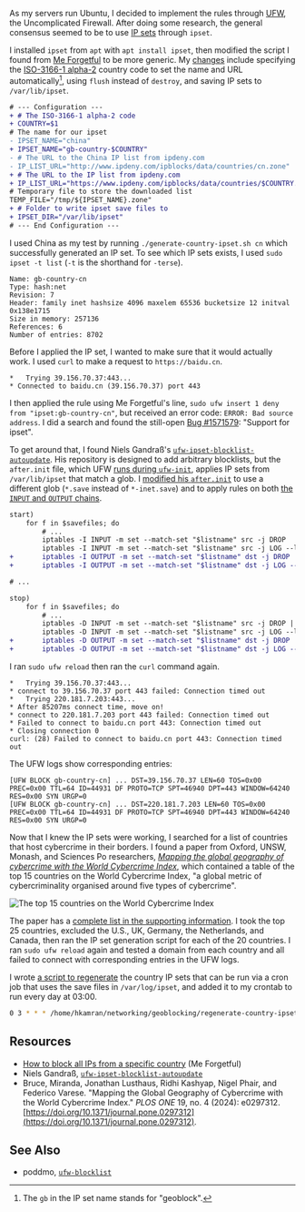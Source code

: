 As my servers run Ubuntu, I decided to implement the rules through [UFW](https://help.ubuntu.com/community/UFW), the Uncomplicated Firewall.
After doing some research, the general consensus seemed to be to use [IP sets](https://ipset.netfilter.org/) through `ipset`.

I installed `ipset` from `apt` with `apt install ipset`, then modified the script I found from [Me Forgetful](https://blog.miragewebstudio.com/2025/08/03/how-to-block-all-ips-from-a-specific-country/) to be more generic.
My [changes](https://github.com/hkamran80/sysadmin-utilities/blob/1a4a79cb9e5b861056781dc74c387608e6230a14/ufw-geoblocking/generate-country-ipset.sh) include specifying the [ISO-3166-1 alpha-2](https://en.wikipedia.org/wiki/ISO_3166-1_alpha-2#Officially_assigned_code_elements) country code to set the name and URL automatically[^1], using `flush` instead of `destroy`, and saving IP sets to `/var/lib/ipset`.

```diff
# --- Configuration ---
+ # The ISO-3166-1 alpha-2 code
+ COUNTRY=$1
# The name for our ipset
- IPSET_NAME="china"
+ IPSET_NAME="gb-country-$COUNTRY"
- # The URL to the China IP list from ipdeny.com
- IP_LIST_URL="http://www.ipdeny.com/ipblocks/data/countries/cn.zone"
+ # The URL to the IP list from ipdeny.com
+ IP_LIST_URL="https://www.ipdeny.com/ipblocks/data/countries/$COUNTRY.zone"
# Temporary file to store the downloaded list
TEMP_FILE="/tmp/${IPSET_NAME}.zone"
+ # Folder to write ipset save files to
+ IPSET_DIR="/var/lib/ipset"
# --- End Configuration ---
```

I used China as my test by running `./generate-country-ipset.sh cn` which successfully generated an IP set.
To see which IP sets exists, I used `sudo ipset -t list` (`-t` is the shorthand for `-terse`).

```
Name: gb-country-cn
Type: hash:net
Revision: 7
Header: family inet hashsize 4096 maxelem 65536 bucketsize 12 initval 0x138e1715
Size in memory: 257136
References: 6
Number of entries: 8702
```

Before I applied the IP set, I wanted to make sure that it would actually work. I used `curl` to make a request to `https://baidu.cn`.

```
*   Trying 39.156.70.37:443...
* Connected to baidu.cn (39.156.70.37) port 443
```

I then applied the rule using Me Forgetful's line, `sudo ufw insert 1 deny from "ipset:gb-country-cn"`, but received an error code: `ERROR: Bad source address`.
I did a search and found the still-open [Bug #1571579](https://bugs.launchpad.net/ufw/+bug/1571579): "Support for ipset".

To get around that, I found Niels Gandraß's [`ufw-ipset-blocklist-autoupdate`](https://github.com/ngandrass/ufw-ipset-blocklist-autoupdate).
His repository is designed to add arbitrary blocklists, but the `after.init` file, which UFW [runs during `ufw-init`](https://manpages.debian.org/bullseye/ufw/ufw-framework.8.en.html#BOOT_INITIALIZATION), applies IP sets from `/var/lib/ipset` that match a glob.
I [modified his `after.init`](https://github.com/hkamran80/sysadmin-utilities/blob/1a4a79cb9e5b861056781dc74c387608e6230a14/ufw-geoblocking/after.init) to use a different glob (`*.save` instead of `*-inet.save`) and to apply rules on both [the `INPUT` and `OUTPUT` chains](https://superuser.com/a/1267800).

```diff
start)
    for f in $savefiles; do
        # ...
        iptables -I INPUT -m set --match-set "$listname" src -j DROP
        iptables -I INPUT -m set --match-set "$listname" src -j LOG --log-prefix "[UFW BLOCK $listname] "
+       iptables -I OUTPUT -m set --match-set "$listname" dst -j DROP
+       iptables -I OUTPUT -m set --match-set "$listname" dst -j LOG --log-prefix "[UFW BLOCK $listname] "

# ...

stop)
    for f in $savefiles; do
        # ...
        iptables -D INPUT -m set --match-set "$listname" src -j DROP || true
        iptables -D INPUT -m set --match-set "$listname" src -j LOG --log-prefix "[UFW BLOCK $listname] " || true
+       iptables -D OUTPUT -m set --match-set "$listname" dst -j DROP || true
+       iptables -D OUTPUT -m set --match-set "$listname" dst -j LOG --log-prefix "[UFW BLOCK $listname] " || true
```

I ran `sudo ufw reload` then ran the `curl` command again.

```
*   Trying 39.156.70.37:443...
* connect to 39.156.70.37 port 443 failed: Connection timed out
*   Trying 220.181.7.203:443...
* After 85207ms connect time, move on!
* connect to 220.181.7.203 port 443 failed: Connection timed out
* Failed to connect to baidu.cn port 443: Connection timed out
* Closing connection 0
curl: (28) Failed to connect to baidu.cn port 443: Connection timed out
```

The UFW logs show corresponding entries:

```
[UFW BLOCK gb-country-cn] ... DST=39.156.70.37 LEN=60 TOS=0x00 PREC=0x00 TTL=64 ID=44931 DF PROTO=TCP SPT=46940 DPT=443 WINDOW=64240 RES=0x00 SYN URGP=0
[UFW BLOCK gb-country-cn] ... DST=220.181.7.203 LEN=60 TOS=0x00 PREC=0x00 TTL=64 ID=44931 DF PROTO=TCP SPT=46940 DPT=443 WINDOW=64240 RES=0x00 SYN URGP=0
```

Now that I knew the IP sets were working, I searched for a list of countries that host cybercrime in their borders.
I found a paper from Oxford, UNSW, Monash, and Sciences Po researchers, [*Mapping the global geography of cybercrime with the World Cybercrime Index*](https://doi.org/10.1371/journal.pone.0297312), which contained a table of the top 15 countries on the World Cybercrime Index, "a global metric of cybercriminality organised around five types of cybercrime".

![The top 15 countries on the World Cybercrime Index](https://external-content.duckduckgo.com/iu/?u=https%3A%2F%2Fjournals.plos.org%2Fplosone%2Farticle%2Ffigure%2Fimage%3Fsize%3Dlarge%26id%3D10.1371%2Fjournal.pone.0297312.t001)

The paper has a [complete list in the supporting information](https://doi.org/10.1371/journal.pone.0297312.s001).
I took the top 25 countries, excluded the U.S., UK, Germany, the Netherlands, and Canada, then ran the IP set generation script for each of the 20 countries.
I ran `sudo ufw reload` again and tested a domain from each country and all failed to connect with corresponding entries in the UFW logs.

I wrote [a script to regenerate](https://github.com/hkamran80/sysadmin-utilities/blob/1a4a79cb9e5b861056781dc74c387608e6230a14/ufw-geoblocking/regenerate-country-ipsets.sh) the country IP sets that can be run via a cron job that uses the save files in `/var/log/ipset`, and added it to my crontab to run every day at 03:00.

```sh
0 3 * * * /home/hkamran/networking/geoblocking/regenerate-country-ipsets.sh
```

## Resources

- [How to block all IPs from a specific country](https://blog.miragewebstudio.com/2025/08/03/how-to-block-all-ips-from-a-specific-country/) (Me Forgetful)
- Niels Gandraß, [`ufw-ipset-blocklist-autoupdate`](https://github.com/ngandrass/ufw-ipset-blocklist-autoupdate)
- Bruce, Miranda, Jonathan Lusthaus, Ridhi Kashyap, Nigel Phair, and Federico Varese. "Mapping the Global Geography of Cybercrime with the World Cybercrime Index." *PLOS ONE* 19, no. 4 (2024): e0297312. [https://doi.org/10.1371/journal.pone.0297312](https://doi.org/10.1371/journal.pone.0297312).

## See Also

- poddmo, [`ufw-blocklist`](https://github.com/poddmo/ufw-blocklist)

[^1]: The `gb` in the IP set name stands for "geoblock".
